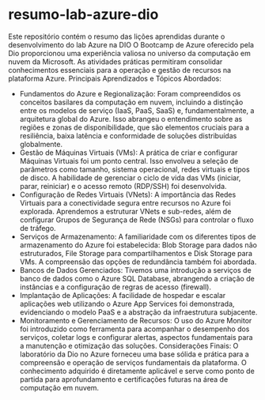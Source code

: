 # resumo-lab-azure-dio
Este repositório contém o resumo das lições aprendidas durante o desenvolvimento do lab Azure na DIO
O Bootcamp de Azure oferecido pela Dio proporcionou uma experiência valiosa no universo da computação em nuvem da Microsoft. As atividades práticas permitiram consolidar conhecimentos essenciais para a operação e gestão de recursos na plataforma Azure.
Principais Aprendizados e Tópicos Abordados:
 * Fundamentos do Azure e Regionalização: Foram compreendidos os conceitos basilares da computação em nuvem, incluindo a distinção entre os modelos de serviço (IaaS, PaaS, SaaS) e, fundamentalmente, a arquitetura global do Azure. Isso abrangeu o entendimento sobre as regiões e zonas de disponibilidade, que são elementos cruciais para a resiliência, baixa latência e conformidade de soluções distribuídas globalmente.
 * Gestão de Máquinas Virtuais (VMs): A prática de criar e configurar Máquinas Virtuais foi um ponto central. Isso envolveu a seleção de parâmetros como tamanho, sistema operacional, redes virtuais e tipos de disco. A habilidade de gerenciar o ciclo de vida das VMs (iniciar, parar, reiniciar) e o acesso remoto (RDP/SSH) foi desenvolvida.
 * Configuração de Redes Virtuais (VNets): A importância das Redes Virtuais para a conectividade segura entre recursos no Azure foi explorada. Aprendemos a estruturar VNets e sub-redes, além de configurar Grupos de Segurança de Rede (NSGs) para controlar o fluxo de tráfego.
 * Serviços de Armazenamento: A familiaridade com os diferentes tipos de armazenamento do Azure foi estabelecida: Blob Storage para dados não estruturados, File Storage para compartilhamentos e Disk Storage para VMs. A compreensão das opções de redundância também foi abordada.
 * Bancos de Dados Gerenciados: Tivemos uma introdução a serviços de banco de dados como o Azure SQL Database, abrangendo a criação de instâncias e a configuração de regras de acesso (firewall).
 * Implantação de Aplicações: A facilidade de hospedar e escalar aplicações web utilizando o Azure App Services foi demonstrada, evidenciando o modelo PaaS e a abstração da infraestrutura subjacente.
 * Monitoramento e Gerenciamento de Recursos: O uso do Azure Monitor foi introduzido como ferramenta para acompanhar o desempenho dos serviços, coletar logs e configurar alertas, aspectos fundamentais para a manutenção e otimização das soluções.
Considerações Finais:
O laboratório da Dio no Azure forneceu uma base sólida e prática para a compreensão e operação de serviços fundamentais da plataforma. O conhecimento adquirido é diretamente aplicável e serve como ponto de partida para aprofundamento e certificações futuras na área de computação em nuvem.
